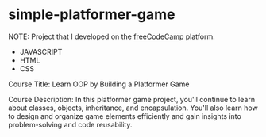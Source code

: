 # simple-platformer-game

NOTE: Project that I developed on the [freeCodeCamp](https://www.freecodecamp.org/demetrius7) platform.

- JAVASCRIPT
- HTML
- CSS

Course Title: Learn OOP by Building a Platformer Game

Course Description: In this platformer game project, you'll continue to learn about classes, objects, inheritance, and encapsulation. You'll also learn how to design and organize game elements efficiently and gain insights into problem-solving and code reusability.
